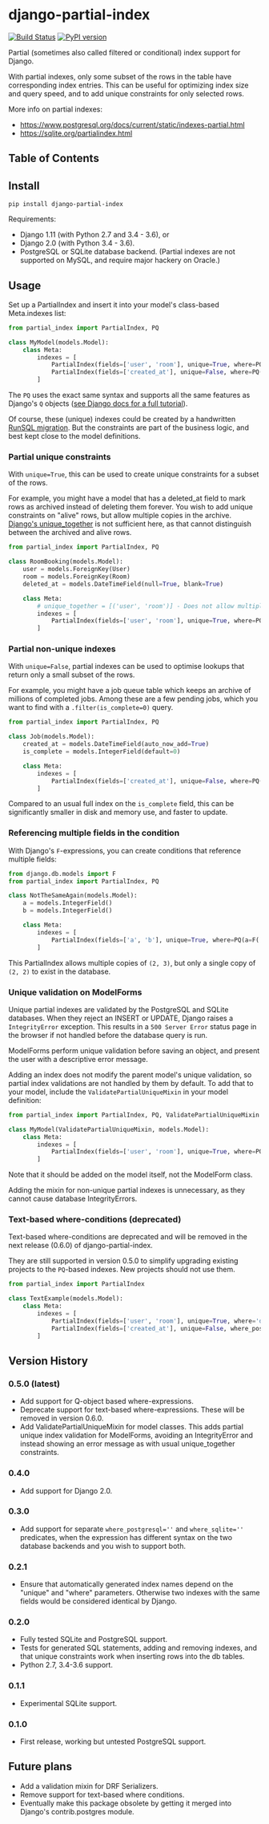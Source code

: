 # django-partial-index

[![Build Status](https://api.travis-ci.org/mattiaslinnap/django-partial-index.svg?branch=master)](https://travis-ci.org/mattiaslinnap/django-partial-index)
[![PyPI version](https://badge.fury.io/py/django-partial-index.svg)](https://pypi.python.org/pypi/django-partial-index/0.5.0)

Partial (sometimes also called filtered or conditional) index support for Django.

With partial indexes, only some subset of the rows in the table have corresponding index entries.
This can be useful for optimizing index size and query speed, and to add unique constraints for only selected rows.

More info on partial indexes:

* https://www.postgresql.org/docs/current/static/indexes-partial.html
* https://sqlite.org/partialindex.html


## Table of Contents


## Install

`pip install django-partial-index`

Requirements:

* Django 1.11 (with Python 2.7 and 3.4 - 3.6), or
* Django 2.0 (with Python 3.4 - 3.6).
* PostgreSQL or SQLite database backend. (Partial indexes are not supported on MySQL, and require major hackery on Oracle.)

## Usage

Set up a PartialIndex and insert it into your model's class-based Meta.indexes list:

```python
from partial_index import PartialIndex, PQ

class MyModel(models.Model):
    class Meta:
        indexes = [
            PartialIndex(fields=['user', 'room'], unique=True, where=PQ(deleted_at__isnull=True)),
            PartialIndex(fields=['created_at'], unique=False, where=PQ(is_complete=False)),
        ]
```

The `PQ` uses the exact same syntax and supports all the same features as Django's `Q` objects ([see Django docs for a full tutorial](https://docs.djangoproject.com/en/1.11/topics/db/queries/#complex-lookups-with-q-objects)).

Of course, these (unique) indexes could be created by a handwritten [RunSQL migration](https://docs.djangoproject.com/en/1.11/ref/migration-operations/#runsql).
But the constraints are part of the business logic, and best kept close to the model definitions.

### Partial unique constraints

With `unique=True`, this can be used to create unique constraints for a subset of the rows.

For example, you might have a model that has a deleted_at field to mark rows as archived instead of deleting them forever.
You wish to add unique constraints on "alive" rows, but allow multiple copies in the archive.
[Django's unique_together](https://docs.djangoproject.com/en/1.11/ref/models/options/#unique-together) is not sufficient here, as that cannot
distinguish between the archived and alive rows.

```python
from partial_index import PartialIndex, PQ

class RoomBooking(models.Model):
    user = models.ForeignKey(User)
    room = models.ForeignKey(Room)
    deleted_at = models.DateTimeField(null=True, blank=True)

    class Meta:
        # unique_together = [('user', 'room')] - Does not allow multiple deleted rows. Instead use:
        indexes = [
            PartialIndex(fields=['user', 'room'], unique=True, where=PQ(deleted_at__isnull=True))
        ]
```

### Partial non-unique indexes

With `unique=False`, partial indexes can be used to optimise lookups that return only a small subset of the rows.

For example, you might have a job queue table which keeps an archive of millions of completed jobs. Among these are a few pending jobs,
which you want to find with a `.filter(is_complete=0)` query.

```python
from partial_index import PartialIndex, PQ

class Job(models.Model):
    created_at = models.DateTimeField(auto_now_add=True)
    is_complete = models.IntegerField(default=0)

    class Meta:
        indexes = [
            PartialIndex(fields=['created_at'], unique=False, where=PQ(is_complete=0))
        ]
```

Compared to an usual full index on the `is_complete` field, this can be significantly smaller in disk and memory use, and faster to update.

### Referencing multiple fields in the condition

With Django's `F`-expressions, you can create conditions that reference multiple fields:

```python
from django.db.models import F
from partial_index import PartialIndex, PQ

class NotTheSameAgain(models.Model):
    a = models.IntegerField()
    b = models.IntegerField()

    class Meta:
        indexes = [
            PartialIndex(fields=['a', 'b'], unique=True, where=PQ(a=F('b'))),
        ]
```

This PartialIndex allows multiple copies of `(2, 3)`, but only a single copy of `(2, 2)` to exist in the database.

### Unique validation on ModelForms

Unique partial indexes are validated by the PostgreSQL and SQLite databases. When they reject an INSERT or UPDATE, Django raises a `IntegrityError` exception. This results in a `500 Server Error` status page in the browser if not handled before the database query is run.

ModelForms perform unique validation before saving an object, and present the user with a descriptive error message.

Adding an index does not modify the parent model's unique validation, so partial index validations are not handled by them by default. To add that to your model, include the `ValidatePartialUniqueMixin` in your model definition:

```python
from partial_index import PartialIndex, PQ, ValidatePartialUniqueMixin

class MyModel(ValidatePartialUniqueMixin, models.Model):
    class Meta:
        indexes = [
            PartialIndex(fields=['user', 'room'], unique=True, where=PQ(deleted_at__isnull=True)),
        ]
```

Note that it should be added on the model itself, not the ModelForm class.

Adding the mixin for non-unique partial indexes is unnecessary, as they cannot cause database IntegrityErrors.

### Text-based where-conditions (deprecated)

Text-based where-conditions are deprecated and will be removed in the next release (0.6.0) of django-partial-index.

They are still supported in version 0.5.0 to simplify upgrading existing projects to the `PQ`-based indexes. New projects should not use them.


```python
from partial_index import PartialIndex

class TextExample(models.Model):
    class Meta:
        indexes = [
            PartialIndex(fields=['user', 'room'], unique=True, where='deleted_at IS NULL'),
            PartialIndex(fields=['created_at'], unique=False, where_postgresql='is_complete = false', where_sqlite='is_complete = 0')
        ]
```


## Version History

### 0.5.0 (latest)
* Add support for Q-object based where-expressions.
* Deprecate support for text-based where-expressions. These will be removed in version 0.6.0.
* Add ValidatePartialUniqueMixin for model classes. This adds partial unique index validation for ModelForms, avoiding an IntegrityError and instead showing an error message as with usual unique_together constraints.

### 0.4.0
* Add support for Django 2.0.

### 0.3.0
* Add support for separate `where_postgresql=''` and `where_sqlite=''` predicates, when the expression has different syntax on the two
 database backends and you wish to support both.

### 0.2.1
* Ensure that automatically generated index names depend on the "unique" and "where" parameters. Otherwise two indexes with the same fields would be considered identical by Django.

### 0.2.0
* Fully tested SQLite and PostgreSQL support.
* Tests for generated SQL statements, adding and removing indexes, and that unique constraints work when inserting rows into the db tables.
* Python 2.7, 3.4-3.6 support.

### 0.1.1
* Experimental SQLite support.

### 0.1.0
* First release, working but untested PostgreSQL support.

## Future plans

* Add a validation mixin for DRF Serializers.
* Remove support for text-based where conditions.
* Eventually make this package obsolete by getting it merged into Django's contrib.postgres module.
